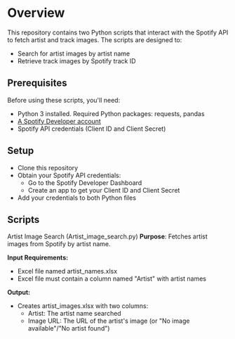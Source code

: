 # Overview
This repository contains two Python scripts that interact with the Spotify API to fetch artist and track images. The scripts are designed to:
* Search for artist images by artist name
* Retrieve track images by Spotify track ID

## Prerequisites
Before using these scripts, you'll need:
* Python 3 installed. Required Python packages: requests, pandas
* [A Spotify Developer account](https://developer.spotify.com/)
* Spotify API credentials (Client ID and Client Secret)

## Setup
* Clone this repository
* Obtain your Spotify API credentials:
    * Go to the Spotify Developer Dashboard
    * Create an app to get your Client ID and Client Secret
* Add your credentials to both Python files

## Scripts
Artist Image Search (Artist_image_search.py)
**Purpose**: Fetches artist images from Spotify by artist name.

**Input Requirements:**
* Excel file named artist_names.xlsx
* Excel file must contain a column named "Artist" with artist names

**Output:**
* Creates artist_images.xlsx with two columns:
    * Artist: The artist name searched
    * Image URL: The URL of the artist's image (or "No image available"/"No artist found")

